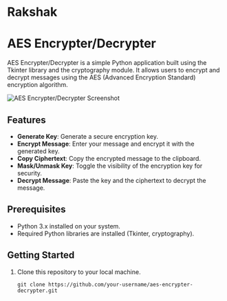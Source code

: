 # Rakshak
# AES Encrypter/Decrypter

AES Encrypter/Decrypter is a simple Python application built using the Tkinter library and the cryptography module. It allows users to encrypt and decrypt messages using the AES (Advanced Encryption Standard) encryption algorithm.

![AES Encrypter/Decrypter Screenshot](path)

## Features

- **Generate Key**: Generate a secure encryption key.
- **Encrypt Message**: Enter your message and encrypt it with the generated key.
- **Copy Ciphertext**: Copy the encrypted message to the clipboard.
- **Mask/Unmask Key**: Toggle the visibility of the encryption key for security.
- **Decrypt Message**: Paste the key and the ciphertext to decrypt the message.

## Prerequisites

- Python 3.x installed on your system.
- Required Python libraries are installed (Tkinter, cryptography).

## Getting Started

1. Clone this repository to your local machine.
   ```shell
   git clone https://github.com/your-username/aes-encrypter-decrypter.git
